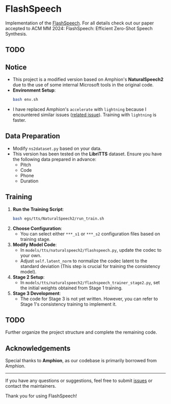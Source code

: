 # FlashSpeech







Implementation of the [FlashSpeech](https://arxiv.org/abs/2404.14700). For all details check out our paper accepted to ACM MM 2024: FlashSpeech: Efficient Zero-Shot Speech Synthesis.

## TODO

## Notice

- This project is a modified version based on Amphion's **NaturalSpeech2** due to the use of some internal Microsoft tools in the original code.
- **Environment Setup**:
  ```bash
  bash env.sh
  ```
- I have replaced Amphion's `accelerate` with `lightning` because I encountered similar issues ([related issue](https://github.com/open-mmlab/Amphion/issues/120)). Training with `lightning` is faster.

## Data Preparation

- Modify `ns2dataset.py` based on your data.
- This version has been tested on the **LibriTTS** dataset. Ensure you have the following data prepared in advance:
  - Pitch
  - Code
  - Phone
  - Duration

## Training

1. **Run the Training Script**:
   ```bash
   bash egs/tts/NaturalSpeech2/run_train.sh
   ```
2. **Choose Configuration**:
   - You can select either `***_s1` or `***_s2` configuration files based on training stage.
3. **Modify Model Code**:
   - In `models/tts/naturalspeech2/flashspeech.py`, update the codec to your own.
   - Adjust `self.latent_norm` to normalize the codec latent to the standard deviation (This step is crucial for training the consistency model).
4. **Stage 2 Setup**:
   - In `models/tts/naturalspeech2/flashspeech_trainer_stage2.py`, set the initial weights obtained from Stage 1 training.
5. **Stage 3 Development**:
   - The code for Stage 3 is not yet written. However, you can refer to Stage 1's consistency training to implement it.

## TODO
Further organize the project structure and complete the remaining code.

## Acknowledgements

Special thanks to **Amphion**, as our codebase is primarily borrowed from Amphion.

---

If you have any questions or suggestions, feel free to submit [issues](https://github.com/your-repository-link/issues) or contact the maintainers.



Thank you for using FlashSpeech!